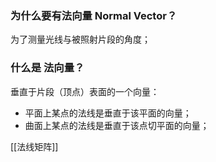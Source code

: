 ### 为什么要有法向量 Normal Vector？
为了测量光线与被照射片段的角度；

### 什么是 法向量？
垂直于片段（顶点）表面的一个向量：
- 平面上某点的法线是垂直于该平面的向量；
- 曲面上某点的法线是垂直于该点切平面的向量；

[[法线矩阵]]

